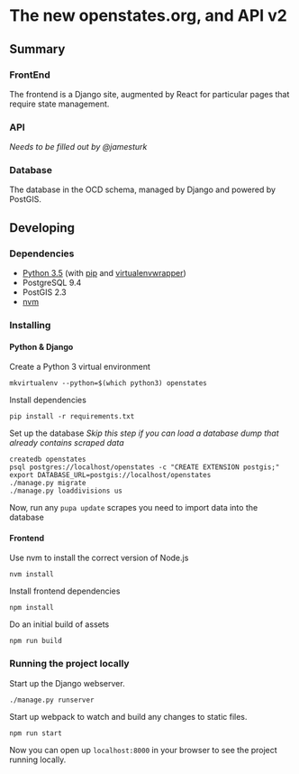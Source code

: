 # The new openstates.org, and API v2

## Summary

### FrontEnd 
The frontend is a Django site, augmented by React for particular pages that require state management.

### API

_Needs to be filled out by @jamesturk_

### Database

The database in the OCD schema, managed by Django and powered by PostGIS.

## Developing
### Dependencies
* [Python 3.5](https://www.python.org/) (with [pip](https://pip.pypa.io/en/stable/) and [virtualenvwrapper](https://virtualenvwrapper.readthedocs.io/en/latest/))
* PostgreSQL 9.4
* PostGIS 2.3
* [nvm](https://github.com/creationix/nvm#install-script)


### Installing

#### Python & Django
Create a Python 3 virtual environment
```
mkvirtualenv --python=$(which python3) openstates
```

Install dependencies
```
pip install -r requirements.txt
```

Set up the database
_Skip this step if you can load a database dump that already contains scraped data_
```
createdb openstates
psql postgres://localhost/openstates -c "CREATE EXTENSION postgis;"
export DATABASE_URL=postgis://localhost/openstates
./manage.py migrate
./manage.py loaddivisions us
```
Now, run any `pupa update` scrapes you need to import data into the database


#### Frontend 

Use nvm to install the correct version of Node.js
```
nvm install
```

Install frontend dependencies
```
npm install
```

Do an initial build of assets
```
npm run build
```


### Running the project locally
Start up the Django webserver.
```
./manage.py runserver
```

Start up webpack to watch and build any changes to static files.
```
npm run start
```

Now you can open up `localhost:8000` in your browser to see the project running locally.
